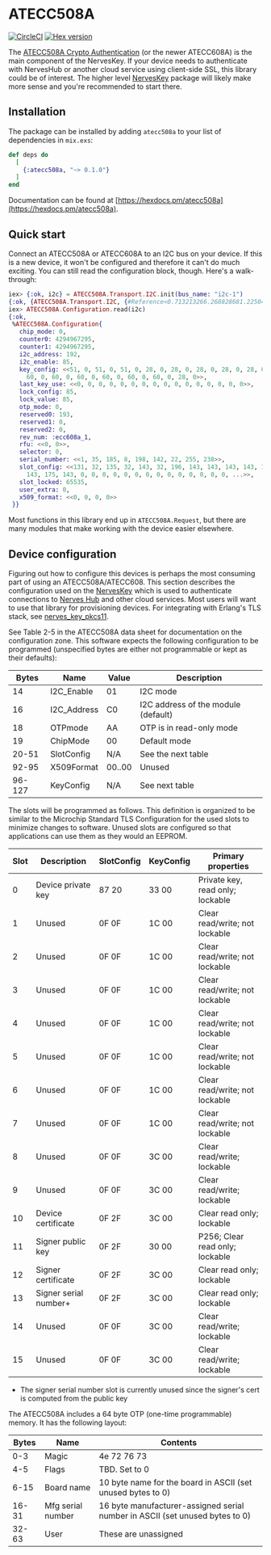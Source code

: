 # ATECC508A

[![CircleCI](https://circleci.com/gh/nerves-hub/atecc508a.svg?style=svg)](https://circleci.com/gh/nerves-hub/atecc508a)
[![Hex version](https://img.shields.io/hexpm/v/atecc508a.svg "Hex version")](https://hex.pm/packages/atecc508a)

The [ATECC508A Crypto Authentication](https://www.microchip.com/wwwproducts/en/ATECC508A)
(or the newer ATECC608A) is the main component of the NervesKey. If your device
needs to authenticate with NervesHub or another cloud service using client-side
SSL, this library could be of interest. The higher level
[NervesKey](https://github.com/nerves-hub/nerves_key) package will likely make
more sense and you're recommended to start there.

## Installation

The package can be installed by adding `atecc508a` to your list of dependencies
in `mix.exs`:

```elixir
def deps do
  [
    {:atecc508a, "~> 0.1.0"}
  ]
end
```

Documentation can be found at [https://hexdocs.pm/atecc508a](https://hexdocs.pm/atecc508a).

## Quick start

Connect an ATECC508A or ATECC608A to an I2C bus on your device. If this is a new
device, it won't be configured and therefore it can't do much exciting. You can
still read the configuration block, though. Here's a walk-through:

```elixir
iex> {:ok, i2c} = ATECC508A.Transport.I2C.init(bus_name: "i2c-1")
{:ok, {ATECC508A.Transport.I2C, {#Reference<0.713213266.268828681.225043>, 96}}}
iex> ATECC508A.Configuration.read(i2c)
{:ok,
 %ATECC508A.Configuration{
   chip_mode: 0,
   counter0: 4294967295,
   counter1: 4294967295,
   i2c_address: 192,
   i2c_enable: 85,
   key_config: <<51, 0, 51, 0, 51, 0, 28, 0, 28, 0, 28, 0, 28, 0, 28, 0, 60, 0,
     60, 0, 60, 0, 60, 0, 60, 0, 60, 0, 60, 0, 28, 0>>,
   last_key_use: <<0, 0, 0, 0, 0, 0, 0, 0, 0, 0, 0, 0, 0, 0, 0, 0>>,
   lock_config: 85,
   lock_value: 85,
   otp_mode: 0,
   reserved0: 193,
   reserved1: 0,
   reserved2: 0,
   rev_num: :ecc608a_1,
   rfu: <<0, 0>>,
   selector: 0,
   serial_number: <<1, 35, 185, 8, 198, 142, 22, 255, 238>>,
   slot_config: <<131, 32, 135, 32, 143, 32, 196, 143, 143, 143, 143, 143, 159,
     143, 175, 143, 0, 0, 0, 0, 0, 0, 0, 0, 0, 0, 0, 0, 0, 0, ...>>,
   slot_locked: 65535,
   user_extra: 0,
   x509_format: <<0, 0, 0, 0>>
 }}
```

Most functions in this library end up in `ATECC508A.Request`, but there are many
modules that make working with the device easier elsewhere.

## Device configuration

Figuring out how to configure this devices is perhaps the most consuming part of
using an ATECC508A/ATECC608. This section describes the configuration used on
the [NervesKey](https://github.com/nerves-hub/nerves_key) which is used to
authenticate connections to [Nerves Hub](https://nerves-hub.org/) and other
cloud services. Most users will want to use that library for provisioning
devices. For integrating with Erlang's TLS stack, see
[nerves_key_pkcs11](https://github.com/nerves-hub/nerves_key_pkcs11).

See Table 2-5 in the ATECC508A data sheet for documentation on the configuration
zone.  This software expects the following configuration to be programmed
(unspecified bytes are either not programmable or kept as their
defaults):

Bytes  | Name        | Value  | Description
-------|-------------|--------|------------
14     | I2C_Enable  | 01     | I2C mode
16     | I2C_Address | C0     | I2C address of the module (default)
18     | OTPmode     | AA     | OTP is in read-only mode
19     | ChipMode    | 00     | Default mode
20-51  | SlotConfig  | N/A    | See the next table
92-95  | X509Format  | 00..00 | Unused
96-127 | KeyConfig   | N/A    | See next table

The slots will be programmed as follows. This definition is organized to be
similar to the Microchip Standard TLS Configuration for the used slots to
minimize changes to software. Unused slots are configured so that applications
can use them as they would an EEPROM.

Slot | Description                       | SlotConfig | KeyConfig | Primary properties
-----|-----------------------------------|------------|-----------|-------------------
0    | Device private key                | 87 20      | 33 00     | Private key, read only; lockable
1    | Unused                            | 0F 0F      | 1C 00     | Clear read/write; not lockable
2    | Unused                            | 0F 0F      | 1C 00     | Clear read/write; not lockable
3    | Unused                            | 0F 0F      | 1C 00     | Clear read/write; not lockable
4    | Unused                            | 0F 0F      | 1C 00     | Clear read/write; not lockable
5    | Unused                            | 0F 0F      | 1C 00     | Clear read/write; not lockable
6    | Unused                            | 0F 0F      | 1C 00     | Clear read/write; not lockable
7    | Unused                            | 0F 0F      | 1C 00     | Clear read/write; not lockable
8    | Unused                            | 0F 0F      | 3C 00     | Clear read/write; lockable
9    | Unused                            | 0F 0F      | 3C 00     | Clear read/write; lockable
10   | Device certificate                | 0F 2F      | 3C 00     | Clear read only; lockable
11   | Signer public key                 | 0F 2F      | 30 00     | P256; Clear read only; lockable
12   | Signer certificate                | 0F 2F      | 3C 00     | Clear read only; lockable
13   | Signer serial number+             | 0F 2F      | 3C 00     | Clear read only; lockable
14   | Unused                            | 0F 0F      | 3C 00     | Clear read/write; lockable
15   | Unused                            | 0F 0F      | 3C 00     | Clear read/write; lockable

+ The signer serial number slot is currently unused since the signer's cert is
  computed from the public key

The ATECC508A includes a 64 byte OTP (one-time programmable) memory. It has the
following layout:

Bytes  | Name              | Contents
-------|-------------------|--------------------------
0-3    | Magic             | 4e 72 76 73
4-5    | Flags             | TBD. Set to 0
6-15   | Board name        | 10 byte name for the board in ASCII (set unused bytes to 0)
16-31  | Mfg serial number | 16 byte manufacturer-assigned serial number in ASCII (set unused bytes to 0)
32-63  | User              | These are unassigned
